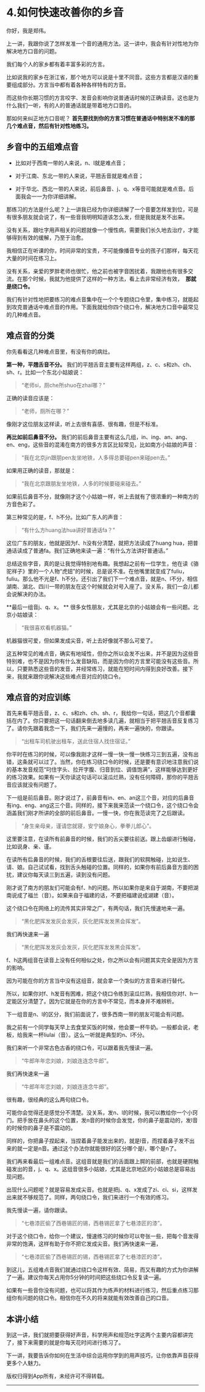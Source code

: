 # 4.如何快速改善你的乡音

你好，我是郑伟。

上一讲，我跟你说了怎样发准一个音的通用方法。这一讲中，我会有针对性地为你解决地方口音的问题。

我们每个人的家乡都有着丰富多彩的方言。

比如说我的家乡在浙江省，那个地方可以说是十里不同音。这些方言都是汉语的重要组成部分。方言当中都有着各种各样特有的方音。

而这些你长期习惯的方言咬字、发音会影响你说普通话时候的正确读音。这也是为什么我们一听，有的人的普通话就是带着地方口音的。

那如何来纠正地方口音呢？ **首先要找到你的方言习惯在普通话中特别发不准的那几个难点音，然后有针对性地练习。**

## 乡音中的五组难点音

* 比如对于西南一带的人来说，n、l就是难点音；

* 对于江南、东北一带的人来说，平翘舌音就是难点音；

* 对于华北、西北一带的人来说，前后鼻音、j、q、x等音可能就是难点音。后面我会一一为你详细讲解。

那练习的方法是什么呢？上一讲我已经为你详细讲解了一个音要怎样发到位，可是有很多朋友就会说了，有一些音我明明知道该怎么发，但是我就是发不出来。

没有关系，跟吐字用声相关的问题就像一个慢性病，需要我们长久地去治疗，才能够得到有效的缓解，乃至于治愈。

我相信正在听课的你，时间非常的宝贵，不可能像播音专业的孩子们那样，每天花大量的时间在练习上。

没有关系，亲爱的罗胖老师也很忙，他之前也被字音困扰着，我跟他也有很多交流。在那个时候，我就为他提供了这样的一种方法，看上去非常经济有效，  **那就是绕口令。**

我们有针对性地把要练习的难点音集中在一个个专题绕口令里，集中练习，就能起到攻克普通话中难点音的作用。下面我就给你四个绕口令，解决地方口音中最常见的几种难点音。

## 难点音的分类

你先看看这几种难点音里，有没有你的病灶。

 **第一种，平翘舌音不分。** 我们的平翘舌音主要有这样两组，z、c、s和zh、ch、sh、r。比如一个东北小姑娘说：

> “老师si，厕che所shuo在zhai哪？”

正确的读音应该是：

> “老师，厕所在哪？”

像刚才这位朋友这样读，听上去很有喜感、很有趣，但是不标准。

 **再比如前后鼻音不分。** 我们的前后鼻音主要有这么几组，in、ing、an、ang、en、eng，这些音的混淆在南方的很多方言区比较常见，比如南方小姑娘的声音：

> “我在北京jin跟朋pen友坐地铁，人多得总要碰pen来碰pen去。”

如果用正确的读音，那就是：

> “我在北京跟朋友坐地铁，人多的时候要碰来碰去。”

如果前后鼻音不分，就像刚才这个小姑娘一样，听上去就有了很浓重的一种南方的方音色彩了。

第三种常见的是，f、h不分。比如广东人的声音：

> “有什么方huang法hua讲好普通话fa？”

这位广东的朋友，他就是因为f、h没有分清楚，就把方法读成了huang hua，把普通话读成了普通fa。我们正确地来读一遍：“有什么方法讲好普通话。”

总结这些字音，真的是让我觉得特别地有趣。我想起之前有一位学生，他在读《骆驼祥子》里的一个人物“虎妞”的时候，总是说不准。在他嘴里就变成了fuliu，fuliu。那么他不光是f、h不分。还引出了我们下一个难点音，就是n、l不分，相信湖南、湖北、四川一带的朋友在这个时候就会对号入座了。没关系，我们一会儿都会说解决的办法。

 **最后一组音j、q、x。 ** 很多女性朋友，尤其是北京的小姑娘会有一些问题。北京小姑娘读： 

> “我很喜欢看机器猫。”

机器猫很可爱，但如果发成尖音，听上去好像就不那么可爱了。

这五种常见的难点音，确实有地域性，但你之所以会发不出来，并不是因为这些音特别难，也不是因为你有什么发音缺陷，而是因为你的方言里可能没有这些音。所以，只要熟悉这些音的发音，并经常练习，就能在短时间内得到良好改善。接下来，我就来跟你说解决这些难点音对应的绕口令。

## 难点音的对应训练

首先来看平翘舌音，z、c、s和zh、ch、sh、r，我给你一句话，把这几个音都囊括在内了。你只要把这一句话翻来倒去地多读几遍，就相当于把平翘舌音反复练习了。请你先跟着我念一下，我们先来一遍慢的，再来一遍快的，你跟读。

> “出租车司机驶出租车，送此住宿人找住宿证。”

你平时在练习的时候，可以像我刚才这样一慢一快一慢一快练习三到五遍，没有出错，这条就可以过了。当然，你在练习绕口令的时候，还是要有意识地注意我们说的基本发音规范“叼住字头、拉开字腹、归音到位、调值饱满”，这样能够达到更好的练习效果。如果有一天你读这句话可以滚瓜烂熟，没有任何障碍，那你的平翘舌音应该就没有问题了。

下一组是前后鼻音。刚才说过了，前鼻音有in、en、an这三个音，对应的后鼻音有ing、eng、ang这三个音。同样的，接下来我来范读一个绕口令，这个绕口令会涵盖我们刚才所讲的全部的前后鼻音。一慢一快，你在我范读完了之后跟读。

> “身生亲母亲，谨请您就寝，安宁娘身心，拳拳儿郎心”。

这里要注意，在读所有前鼻音的时候，我们的舌尖要往前送。跟上齿龈进行触碰，比如说身、亲、谨。

在读所有后鼻音的时候，我们的舌根要往后送，跟我们的软腭触碰，比如说生、请、娘。自己试试看，找到舌头触碰的位置。同样的，如果你有前后鼻音方面的困扰，建议你每天读三到五遍，读到没有问题。

刚才说了南方的朋友们可能会有f、h的问题。所以如果你是来自于湖南，不要把湖南说成了福兰（音）。如果来自于福建的话，不要把福建说成湖建（音）。

这个绕口令在网络上的流传其实非常之广，有两句话，我们先慢速地来一遍。

> “黑化肥挥发发灰会发灰，灰化肥挥发发黑会挥发”。

我们再快速来一遍

> “黑化肥挥发发灰会发灰，灰化肥挥发发黑会挥发”。

f、h这两组音在读音上没有任何相似之处，你之所以会有问题其实完全是因为方言的影响。

因为可能在你的方言当中没有这组音，就会拿一个类似的方言音来进行替代。

所以，如果你对f、h发音有困难，把这个绕口令练到滚瓜烂熟，我相信你对f、h一定能区分清楚了。因为它就是在你的方言中不常见，而本身并不难辨析。

下一组音是n、l的区分，我们前面说了，很多西南一带的朋友可能会有问题。

我之前有一个同学每天早上去食堂买饭的时候，他会要一杯牛奶。一般都会说，老板，给我来一杯liulai（音）。这么一听就是典型的n、l不分。

我们来听一个非常古色古香的绕口令，可以跟着我先慢读一遍。

> “牛郎年年恋刘娘，刘娘连连念牛郎”。

我们再快速来一遍

> “牛郎年年恋刘娘，刘娘连连念牛郎”。

很有趣，很经典的这么两句绕口令。

可能你会觉得还是感觉分不清楚。没关系，发n、l的时候，我可以教给你一个小窍门。把手放在鼻头的这个位置，发n音的时候你会发觉，你的鼻子是震动的，发l音的时候你的鼻子是不震动的。

同样的，你把鼻子捏起来，当捏着鼻子能发出来的，就是l音，而捏着鼻子发不出来的就一定是n音。通过这个办法你就能很好的区分哪个是l，哪个是n了。

我们再来看最后一组难点音。这组音就是我们的舌面跟上腭的前部，也就是硬腭触碰发出的音，j、q、x。这组音很多小姑娘，尤其是北京地区的小姑娘总是容易出现问题。

出现什么问题呢？就是容易发成尖音。也就是把j、q、x发成了zi、ci、si，这样发出来就不够规范了。同样，两句绕口令，我们来进行一个有效的练习。

我先慢读一遍，请你跟读。

> “七巷漆匠偷了西巷锡匠的锡，西巷锡匠拿了七巷漆匠的漆”。

对于这个绕口令，给你一个建议，慢速练习的时候你可以夸张一些，把每个音发得非常的饱满，这样有助于你不把它发成尖音。我们再快速来一遍，

> “七巷漆匠偷了西巷锡匠的锡，西巷锡匠拿了七巷漆匠的漆”。

到这儿，五组难点音我们就通过绕口令这样有效、简易，而又有趣的方式为你讲解了一遍。建议你每天占用你5分钟的时间把这些绕口令反复读一遍。

如果有一些音你没有问题，也可以将其作为练声的材料进行练习，然后重点练习那组你有问题的绕口令。相信你在不久的将来就能有效改善自己的口音。

## 本讲小结

到这一讲，我们就把要获得好声音，科学用声和规范吐字这两个主要内容都讲完了，接下来需要的就是你每天花时间进行练习了。

下一讲，我要告诉你如何在生活中综合运用你学到的用声技巧，让你依靠声音获得更多个人魅力。

版权归得到App所有，未经许可不得转载。

---
